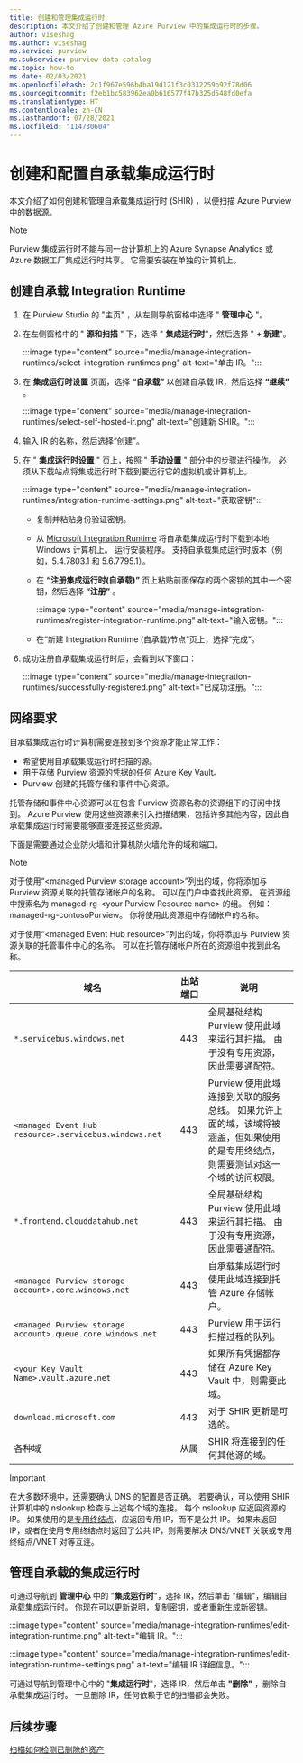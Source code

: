 ```yaml
---
title: 创建和管理集成运行时
description: 本文介绍了创建和管理 Azure Purview 中的集成运行时的步骤。
author: viseshag
ms.author: viseshag
ms.service: purview
ms.subservice: purview-data-catalog
ms.topic: how-to
ms.date: 02/03/2021
ms.openlocfilehash: 2c1f967e596b4ba19d121f3c0332259b92f78d06
ms.sourcegitcommit: f2eb1bc583962ea0b616577f47b325d548fd0efa
ms.translationtype: HT
ms.contentlocale: zh-CN
ms.lasthandoff: 07/28/2021
ms.locfileid: "114730604"
---
```

# <a name="create-and-manage-a-self-hosted-integration-runtime"></a>创建和配置自承载集成运行时

本文介绍了如何创建和管理自承载集成运行时 (SHIR) ，以便扫描 Azure Purview 中的数据源。

> [!NOTE]
> Purview 集成运行时不能与同一台计算机上的 Azure Synapse Analytics 或 Azure 数据工厂集成运行时共享。 它需要安装在单独的计算机上。

## <a name="create-a-self-hosted-integration-runtime"></a>创建自承载 Integration Runtime

1. 在 Purview Studio 的 "主页" ，从左侧导航窗格中选择 " **管理中心** "。

2. 在左侧窗格中的 " **源和扫描** " 下，选择 " **集成运行时**"，然后选择 " **+ 新建**"。

   :::image type="content" source="media/manage-integration-runtimes/select-integration-runtimes.png" alt-text="单击 IR。":::

3. 在 **集成运行时设置** 页面，选择 **“自承载”** 以创建自承载 IR，然后选择 **“继续”** 。

   :::image type="content" source="media/manage-integration-runtimes/select-self-hosted-ir.png" alt-text="创建新 SHIR。":::

4. 输入 IR 的名称，然后选择“创建”。

5. 在 " **集成运行时设置** " 页上，按照 " **手动设置** " 部分中的步骤进行操作。 必须从下载站点将集成运行时下载到要运行它的虚拟机或计算机上。

   :::image type="content" source="media/manage-integration-runtimes/integration-runtime-settings.png" alt-text="获取密钥":::

   - 复制并粘贴身份验证密钥。

   - 从 [Microsoft Integration Runtime](https://www.microsoft.com/download/details.aspx?id=39717) 将自承载集成运行时下载到本地 Windows 计算机上。 运行安装程序。 支持自承载集成运行时版本（例如，5.4.7803.1 和 5.6.7795.1）。 

   - 在 **“注册集成运行时(自承载)”** 页上粘贴前面保存的两个密钥的其中一个密钥，然后选择 **“注册”** 。

     :::image type="content" source="media/manage-integration-runtimes/register-integration-runtime.png" alt-text="输入密钥。":::

   - 在“新建 Integration Runtime (自承载)节点”页上，选择“完成”。 

6. 成功注册自承载集成运行时后，会看到以下窗口：

   :::image type="content" source="media/manage-integration-runtimes/successfully-registered.png" alt-text="已成功注册。":::

## <a name="networking-requirements"></a>网络要求

自承载集成运行时计算机需要连接到多个资源才能正常工作：

* 希望使用自承载集成运行时扫描的源。
* 用于存储 Purview 资源的凭据的任何 Azure Key Vault。
* Purview 创建的托管存储和事件中心资源。

托管存储和事件中心资源可以在包含 Purview 资源名称的资源组下的订阅中找到。 Azure Purview 使用这些资源来引入扫描结果，包括许多其他内容，因此自承载集成运行时需要能够直接连接这些资源。

下面是需要通过企业防火墙和计算机防火墙允许的域和端口。

> [!NOTE]
> 对于使用“\<managed Purview storage account>”列出的域，你将添加与 Purview 资源关联的托管存储帐户的名称。 可以在门户中查找此资源。 在资源组中搜索名为 managed-rg-\<your Purview Resource name> 的组。 例如：managed-rg-contosoPurview。 你将使用此资源组中存储帐户的名称。
> 
> 对于使用“\<managed Event Hub resource>”列出的域，你将添加与 Purview 资源关联的托管事件中心的名称。 可以在托管存储帐户所在的资源组中找到此名称。

| 域名                  | 出站端口 | 说明                              |
| ----------------------------- | -------------- | ---------------------------------------- |
| `*.servicebus.windows.net` | 443            | 全局基础结构 Purview 使用此域来运行其扫描。 由于没有专用资源，因此需要通配符。 |
| `<managed Event Hub resource>.servicebus.windows.net` | 443            | Purview 使用此域连接到关联的服务总线。 如果允许上面的域，该域将被涵盖，但如果使用的是专用终结点，则需要测试对这一个域的访问权限。|
| `*.frontend.clouddatahub.net` | 443            | 全局基础结构 Purview 使用此域来运行其扫描。 由于没有专用资源，因此需要通配符。 |
| `<managed Purview storage account>.core.windows.net`          | 443            | 自承载集成运行时使用此域连接到托管 Azure 存储帐户。|
| `<managed Purview storage account>.queue.core.windows.net` | 443            | Purview 用于运行扫描过程的队列。 |
| `<your Key Vault Name>.vault.azure.net` | 443           | 如果所有凭据都存储在 Azure Key Vault 中，则需要此域。 |
| `download.microsoft.com` | 443           | 对于 SHIR 更新是可选的。 |
| 各种域 | 从属          | SHIR 将连接到的任何其他源的域。 |
  
  
> [!IMPORTANT]
> 在大多数环境中，还需要确认 DNS 的配置是否正确。 若要确认，可以使用 SHIR 计算机中的 nslookup 检查与上述每个域的连接。 每个 nslookup 应返回资源的 IP。 如果使用的是[专用终结点](catalog-private-link.md)，应返回专用 IP，而不是公共 IP。 如果未返回 IP，或者在使用专用终结点时返回了公共 IP，则需要解决 DNS/VNET 关联或专用终结点/VNET 对等互连。

## <a name="manage-a-self-hosted-integration-runtime"></a>管理自承载的集成运行时

可通过导航到 **管理中心** 中的 "**集成运行时**"，选择 IR，然后单击 "编辑"，编辑自承载集成运行时。 你现在可以更新说明，复制密钥，或者重新生成新密钥。

:::image type="content" source="media/manage-integration-runtimes/edit-integration-runtime.png" alt-text="编辑 IR。":::

:::image type="content" source="media/manage-integration-runtimes/edit-integration-runtime-settings.png" alt-text="编辑 IR 详细信息。":::

可通过导航到管理中心中的 "**集成运行时**"，选择 IR，然后单击 **"删除"** ，删除自承载集成运行时。 一旦删除 IR，任何依赖于它的扫描都会失败。

## <a name="next-steps"></a>后续步骤

[扫描如何检测已删除的资产](concept-detect-deleted-assets.md)
